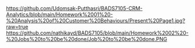 https://github.com/Udomsak-Putthasri/BADS7105-CRM-Analytics/blob/main/Homework%2001%20-%20Analysis%20of%20Customer%20Behaviours/Present%20Page1.jpg?raw=true
https://github.com/nathikayd/BADS7105/blob/main/Homework%2002%20-%20Jobs%20to%20be%20done/Job%20to%20be%20done.PNG

